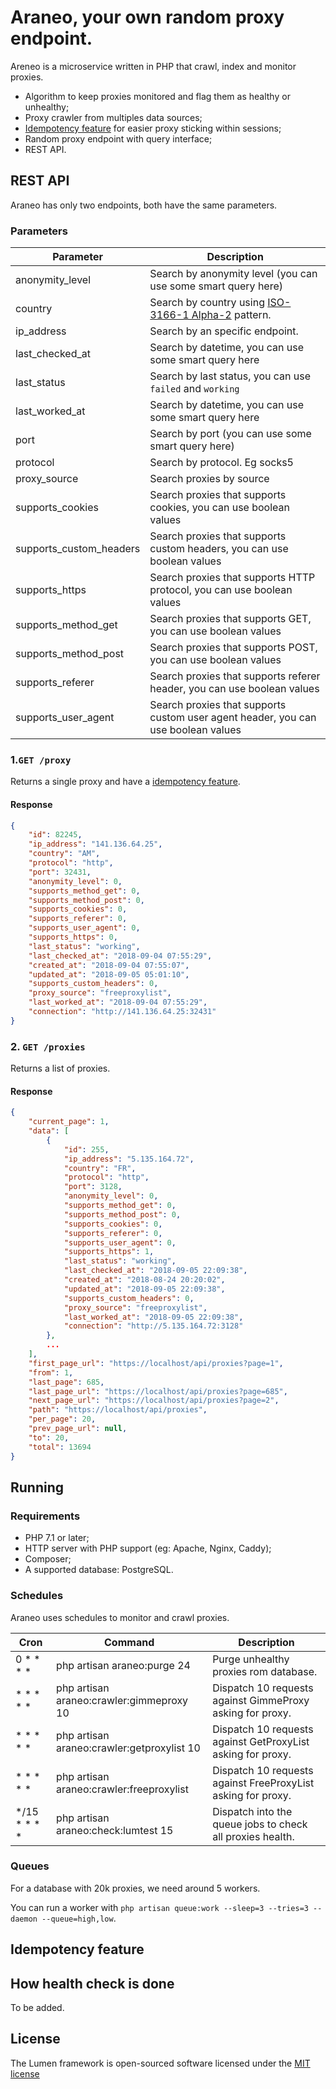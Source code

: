 # Araneo, your own random proxy endpoint.

Areneo is a microservice written in PHP that crawl, index and monitor proxies.

* Algorithm to keep proxies monitored and flag them as healthy or unhealthy;
* Proxy crawler from multiples data sources;
* [Idempotency feature][1] for easier proxy sticking within sessions;
* Random proxy endpoint with query interface;
* REST API.

## REST API

Araneo has only two endpoints, both have the same parameters.

### Parameters

| Parameter | Description  
|-----------|-------------|  
| anonymity_level | Search by anonymity level (you can use some smart query here) |
| country | Search by country using [ISO-3166-1 Alpha-2][1] pattern. |
| ip_address | Search by an specific endpoint. |
| last_checked_at | Search by datetime, you can use some smart query here | 
| last_status | Search by last status, you can use `failed` and `working` | 
| last_worked_at | Search by datetime, you can use some smart query here | 
| port | Search by port (you can use some smart query here) |
| protocol | Search by protocol. Eg socks5 |
| proxy_source | Search proxies by source |
| supports_cookies | Search proxies that supports cookies, you can use boolean values |
| supports_custom_headers | Search proxies that supports custom headers, you can use boolean values |
| supports_https | Search proxies that supports HTTP protocol, you can use boolean values |
| supports_method_get | Search proxies that supports GET, you can use boolean values |
| supports_method_post | Search proxies that supports POST, you can use boolean values |
| supports_referer | Search proxies that supports referer header, you can use boolean values |
| supports_user_agent | Search proxies that supports custom user agent header, you can use boolean values |

### 1.`GET /proxy`

Returns a single proxy and have a [idempotency feature][1].

#### Response

```json
{
    "id": 82245,
    "ip_address": "141.136.64.25",
    "country": "AM",
    "protocol": "http",
    "port": 32431,
    "anonymity_level": 0,
    "supports_method_get": 0,
    "supports_method_post": 0,
    "supports_cookies": 0,
    "supports_referer": 0,
    "supports_user_agent": 0,
    "supports_https": 0,
    "last_status": "working",
    "last_checked_at": "2018-09-04 07:55:29",
    "created_at": "2018-09-04 07:55:07",
    "updated_at": "2018-09-05 05:01:10",
    "supports_custom_headers": 0,
    "proxy_source": "freeproxylist",
    "last_worked_at": "2018-09-04 07:55:29",
    "connection": "http://141.136.64.25:32431"
}
```
 
### 2. `GET /proxies`

Returns a list of proxies.

#### Response

```json
{
    "current_page": 1,
    "data": [
        {
            "id": 255,
            "ip_address": "5.135.164.72",
            "country": "FR",
            "protocol": "http",
            "port": 3128,
            "anonymity_level": 0,
            "supports_method_get": 0,
            "supports_method_post": 0,
            "supports_cookies": 0,
            "supports_referer": 0,
            "supports_user_agent": 0,
            "supports_https": 1,
            "last_status": "working",
            "last_checked_at": "2018-09-05 22:09:38",
            "created_at": "2018-08-24 20:20:02",
            "updated_at": "2018-09-05 22:09:38",
            "supports_custom_headers": 0,
            "proxy_source": "freeproxylist",
            "last_worked_at": "2018-09-05 22:09:38",
            "connection": "http://5.135.164.72:3128"
        },
        ...
    ],
    "first_page_url": "https://localhost/api/proxies?page=1",
    "from": 1,
    "last_page": 685,
    "last_page_url": "https://localhost/api/proxies?page=685",
    "next_page_url": "https://localhost/api/proxies?page=2",
    "path": "https://localhost/api/proxies",
    "per_page": 20,
    "prev_page_url": null,
    "to": 20,
    "total": 13694
}
```

## Running

### Requirements

- PHP 7.1 or later;
- HTTP server with PHP support (eg: Apache, Nginx, Caddy);
- Composer;
- A supported database: PostgreSQL.

### Schedules

Araneo uses schedules to monitor and crawl proxies.

| Cron | Command | Description  
|------|---------|------------|  
| 0 * * * * | php artisan araneo:purge 24 | Purge unhealthy proxies rom database. |  
| * * * * * | php artisan araneo:crawler:gimmeproxy 10 | Dispatch 10 requests against GimmeProxy asking for proxy. |  
| * * * * * | php artisan araneo:crawler:getproxylist 10 | Dispatch 10 requests against GetProxyList asking for proxy. |  
| * * * * * | php artisan araneo:crawler:freeproxylist | Dispatch 10 requests against FreeProxyList asking for proxy. |  
| */15 * * * * | php artisan araneo:check:lumtest 15 | Dispatch into the queue jobs to check all proxies health. |  

### Queues

For a database with 20k proxies, we need around 5 workers.  

You can run a worker with `php artisan queue:work --sleep=3 --tries=3 --daemon --queue=high,low`.

## Idempotency feature

## How health check is done

To be added.

## License

The Lumen framework is open-sourced software licensed under the [MIT license](http://opensource.org/licenses/MIT)

[1]: #idempotency-feature
[2]: https://en.wikipedia.org/wiki/ISO_3166-1_alpha-2#Officially_assigned_code_elements
